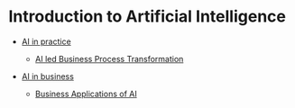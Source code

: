 # Introduction to Artificial Intelligence

- [AI in practice](https://github.com/pawanmandhan/introduction-to-artificial-intelligence/edit/master/AI%20in%20practice)
  - [AI led Business Process Transformation](https://github.com/pawanmandhan/introduction-to-artificial-intelligence/edit/master/AI%20in%20practice/AI%20led%20Business%20Process%20Transformation)
  
 - [AI in business](https://github.com/pawanmandhan/introduction-to-artificial-intelligence/tree/master/AI%20in%20Business)
   - [Business Applications of AI](https://github.com/pawanmandhan/introduction-to-artificial-intelligence/tree/master/AI%20in%20Business/Business%20Applications%20of%20AI)
